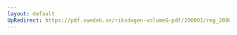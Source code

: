 ```yaml
---
layout: default
UpRedirect: https://pdf.swedeb.se/riksdagen-volumeG-pdf/200001/reg_200001/reg_200001_0569.pdf
---
```

